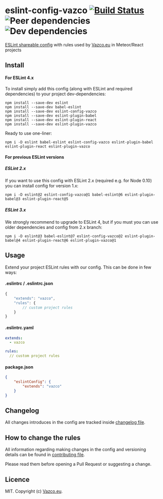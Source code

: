 # eslint-config-vazco [![Build Status](https://travis-ci.org/vazco/eslint-config-vazco.svg?branch=master)](https://travis-ci.org/vazco/eslint-config-vazco) ![Peer dependencies](https://img.shields.io/david/peer/vazco/eslint-config-vazco.svg) ![Dev dependencies](https://img.shields.io/david/dev/vazco/eslint-config-vazco.svg)

[ESLint shareable config](http://eslint.org/docs/developer-guide/shareable-configs.html) with rules used by [Vazco.eu](http://vazco.eu) in Meteor/React projects


## Install

#### For ESLint 4.x

To install simply add this config (along with ESLint and required dependencies) to your project dev-dependencies:

```
npm install --save-dev eslint
npm install --save-dev babel-eslint
npm install --save-dev eslint-config-vazco
npm install --save-dev eslint-plugin-babel
npm install --save-dev eslint-plugin-react
npm install --save-dev eslint-plugin-vazco
```

Ready to use one-liner:

```
npm i -D eslint babel-eslint eslint-config-vazco eslint-plugin-babel eslint-plugin-react eslint-plugin-vazco
```

#### For previous ESLint versions

##### ESLint 2.x

If you want to use this config with ESLint 2.x (required e.g. for Node 0.10) you can install config for version 1.x:

```
npm i -D eslint@2 eslint-config-vazco@1 babel-eslint@6 eslint-plugin-babel@3 eslint-plugin-react@5
```

##### ESLint 3.x

We strongly recommend to upgrade to ESLint 4, but if you must you can use older dependencies and config from 2.x branch:

```
npm i -D eslint@3 babel-eslint@7 eslint-config-vazco@2 eslint-plugin-babel@4 eslint-plugin-react@6 eslint-plugin-vazco@1
```

## Usage

Extend your project ESLint rules with our config. This can be done in few ways:

#### .eslintrc / .eslintrc.json

```javascript
{
    "extends": "vazco",
    "rules": {
        // custom project rules
    }
}
```

#### .eslintrc.yaml

```yaml
extends:
  - vazco

rules:
  // custom project rules
```

#### package.json

```json
{
    "eslintConfig": {
        "extends": "vazco"
    }
}
```

## Changelog

All changes introduces in the config are tracked inside [changelog file](CHANGELOG.md).

## How to change the rules

All information regarding making changes in the config and versioning details can be found in [contributing file](CONTRIBUTING.md).

Please read them before opening a Pull Request or suggesting a change.

## Licence

MIT. Copyright (c) [Vazco.eu](http://vazco.eu).

